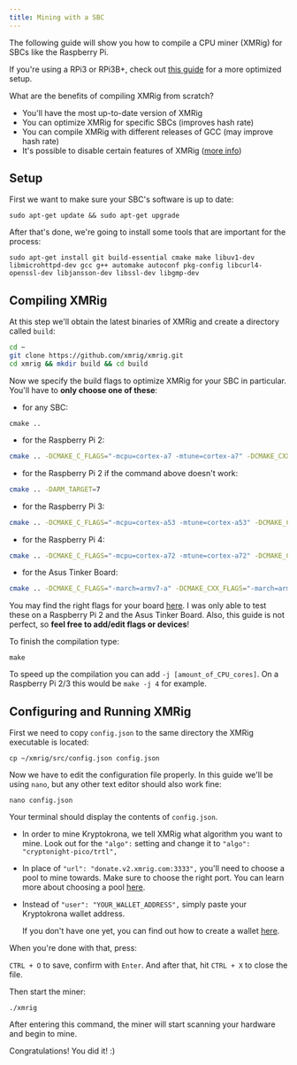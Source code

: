 ```yaml
---
title: Mining with a SBC
---
```


The following guide will show you how to compile a CPU miner (XMRig) for SBCs like the Raspberry Pi.

If you're using a RPi3 or RPi3B+, check out [this guide](Optimizing-RPi-Kryptokrona-Mining) for a more optimized setup.

What are the benefits of compiling XMRig from scratch?
  - You'll have the most up-to-date version of XMRig
  - You can optimize XMRig for specific SBCs (improves hash rate)
  - You can compile XMRig with different releases of GCC (may improve hash rate)
  - It's possible to disable certain features of XMRig ([more info](https://github.com/xmrig/xmrig/wiki/Ubuntu-Build#additional-cmake-options))
  
## Setup

First we want to make sure your SBC's software is up to date:

```
sudo apt-get update && sudo apt-get upgrade
```

After that's done, we're going to install some tools that are important for the process:

```
sudo apt-get install git build-essential cmake make libuv1-dev libmicrohttpd-dev gcc g++ automake autoconf pkg-config libcurl4-openssl-dev libjansson-dev libssl-dev libgmp-dev
```

## Compiling XMRig

At this step we'll obtain the latest binaries of XMRig and create a directory called `build`:

```bash
cd ~
git clone https://github.com/xmrig/xmrig.git
cd xmrig && mkdir build && cd build
```

Now we specify the build flags to optimize XMRig for your SBC in particular. You'll have to **only choose one of these**:

* for any SBC:
```
cmake ..
```

* for the Raspberry Pi 2:
```bash
cmake .. -DCMAKE_C_FLAGS="-mcpu=cortex-a7 -mtune=cortex-a7" -DCMAKE_CXX_FLAGS="-mcpu=cortex-a7 -mtune=cortex-a7"
```

* for the Raspberry Pi 2 if the command above doesn't work:
```bash
cmake .. -DARM_TARGET=7
```

* for the Raspberry Pi 3:
```bash
cmake .. -DCMAKE_C_FLAGS="-mcpu=cortex-a53 -mtune=cortex-a53" -DCMAKE_CXX_FLAGS="-mcpu=cortex-a53 -mtune=cortex-a53"
```


* for the Raspberry Pi 4:
```bash
cmake .. -DCMAKE_C_FLAGS="-mcpu=cortex-a72 -mtune=cortex-a72" -DCMAKE_CXX_FLAGS="-mcpu=cortex-a72 -mtune=cortex-a72"
```

* for the Asus Tinker Board:
```bash
cmake .. -DCMAKE_C_FLAGS="-march=armv7-a" -DCMAKE_CXX_FLAGS="-march=armv7-a"

```

You may find the right flags for your board [here](https://gist.github.com/fm4dd/c663217935dc17f0fc73c9c81b0aa845).
I was only able to test these on a Raspberry Pi 2 and the Asus Tinker Board. Also, this guide is not perfect, so **feel free to add/edit flags or devices**!

To finish the compilation type:

```
make
```

To speed up the compilation you can add `-j [amount_of_CPU_cores]`. On a Raspberry Pi 2/3 this would be `make -j 4` for example.

## Configuring and Running XMRig

First we need to copy `config.json` to the same directory the XMRig executable is located:

```
cp ~/xmrig/src/config.json config.json
```

Now we have to edit the configuration file properly. In this guide we'll be using `nano`, but any other text editor should also work fine:

```
nano config.json
```

Your terminal should display the contents of `config.json`. 

* In order to mine Kryptokrona, we tell XMRig what algorithm you want to mine. Look out for the `"algo":` setting and change it to `"algo": "cryptonight-pico/trtl",`

* In place of `"url": "donate.v2.xmrig.com:3333",` you'll need to choose a pool to mine towards. Make sure to choose the right port. You can learn more about choosing a pool [here](Pools).

* Instead of `"user": "YOUR_WALLET_ADDRESS",` simply paste your Kryptokrona wallet address.

  If you don't have one yet, you can find out how to create a wallet [here](../wallets/Making-a-Wallet).

When you're done with that, press: 

`CTRL + O` to save, confirm with `Enter`. And after that, hit `CTRL + X` to close the file.

Then start the miner:

```
./xmrig
```

After entering this command, the miner will start scanning your hardware and begin to mine.

Congratulations! You did it! :)
